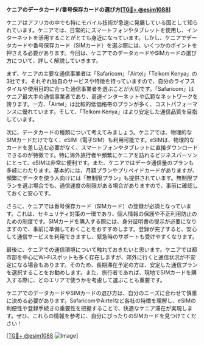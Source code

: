 **ケニアのデータカード/番号保存カードの選び方[[TG💪+ @esim1088](https://t.me/s/esim1088)]**

ケニアはアフリカの中でも特にモバイル技術が急速に発展している国として知られています。ケニアでは、日常的にスマートフォンやタブレットを使用し、インターネットを活用することがとても身近になっています。しかし、ケニアでデータカードや番号保存カード（SIMカード）を選ぶ際には、いくつかのポイントを押さえる必要があります。今回は、ケニアでのデータカードやSIMカードの選び方について、詳しく解説していきます。

まず、ケニアの主要な通信事業者は「Safaricom」「Airtel」「Telkom Kenya」の3社です。それぞれ独自のサービスや特徴を持っていますので、自分のライフスタイルや使用目的に合った通信事業者を選ぶことが大切です。「Safaricom」はケニア最大手の通信事業者であり、高速インターネットや広範なネットワークを誇ります。一方、「Airtel」は比較的低価格帯のプランが多く、コストパフォーマンスに優れています。そして、「Telkom Kenya」はより安定した通信品質を目指しています。

次に、データカードの種類について考えてみましょう。ケニアでは、物理的なSIMカードだけでなく、eSIM（電子SIM）も利用可能です。eSIMは、物理的なカードを差し込む必要がなく、スマートフォンやタブレットに直接ダウンロードできるのが特徴です。特に海外旅行者や頻繁にケニアを訪れるビジネスパーソンにとって、eSIMは非常に便利です。また、ケニアではデータ通信量のプランも多岐にわたります。基本的には、月額プランやプリペイドカードがありますが、頻繁にデータを使う人向けには「無制限プラン」も提供されています。無制限プランを選ぶ場合でも、通信速度の制限がある場合がありますので、事前に確認しておくと安心です。

さらに、ケニアでは番号保存カード（SIMカード）の登録が必須となっています。これは、セキュリティ対策の一環であり、個人情報の保護や不正利用防止のための制度です。SIMカードを購入する際には、身分証明書の提示が必要になりますので、事前に準備しておくことをおすすめします。登録が完了すると、安心して通信サービスを利用できますし、緊急時のサポートも受けやすくなります。

最後に、ケニアでの通信環境について触れておきたいと思います。ケニアでは都市部を中心にWi-Fiスポットも多く存在しますが、郊外に行くと通信状況が不安定になる場合もあります。そのため、長期滞在予定の方は、安定した通信プランを選択することをお勧めします。また、旅行者であれば、現地でSIMカードを購入する際に、どのエリアで使うかを考慮して選ぶことも重要です。

ケニアでのデータカードやSIMカードの選び方は、自分のニーズに合わせて慎重に決める必要があります。SafaricomやAirtelなど各社の特徴を理解し、eSIMの利便性や登録手続きの重要性を把握することで、快適なケニア滞在が実現します。ぜひ、これらの情報を参考に、自分にぴったりのSIMカードを見つけてください！

[[TG💪+ @esim1088](https://t.me/s/esim1088) ![Image](https://i.postimg.cc/Y0z9fWf4/image.png)]